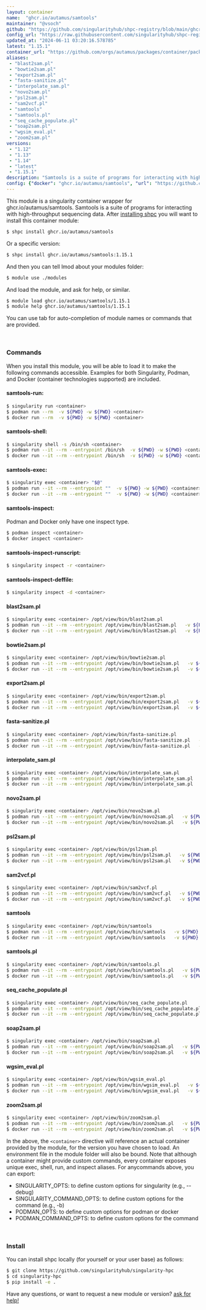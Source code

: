 ```yaml
---
layout: container
name:  "ghcr.io/autamus/samtools"
maintainer: "@vsoch"
github: "https://github.com/singularityhub/shpc-registry/blob/main/ghcr.io/autamus/samtools/container.yaml"
config_url: "https://raw.githubusercontent.com/singularityhub/shpc-registry/main/ghcr.io/autamus/samtools/container.yaml"
updated_at: "2024-06-11 03:20:16.578785"
latest: "1.15.1"
container_url: "https://github.com/orgs/autamus/packages/container/package/samtools"
aliases:
 - "blast2sam.pl"
 - "bowtie2sam.pl"
 - "export2sam.pl"
 - "fasta-sanitize.pl"
 - "interpolate_sam.pl"
 - "novo2sam.pl"
 - "psl2sam.pl"
 - "sam2vcf.pl"
 - "samtools"
 - "samtools.pl"
 - "seq_cache_populate.pl"
 - "soap2sam.pl"
 - "wgsim_eval.pl"
 - "zoom2sam.pl"
versions:
 - "1.12"
 - "1.13"
 - "1.14"
 - "latest"
 - "1.15.1"
description: "Samtools is a suite of programs for interacting with high-throughput sequencing data."
config: {"docker": "ghcr.io/autamus/samtools", "url": "https://github.com/orgs/autamus/packages/container/package/samtools", "maintainer": "@vsoch", "description": "Samtools is a suite of programs for interacting with high-throughput sequencing data.", "latest": {"1.15.1": "sha256:6735fa0f1611f6e65dc3723faaab7d405bef0ce505983373933fcff755eec837"}, "tags": {"1.12": "sha256:607f8c72d534b7b3a637078d4557fae0262b567047840acd18ecc977b8a0d975", "1.13": "sha256:258d04d1c692f0e92852fa003c05b21d81894b49f6ee719b3b8e9b54996037a3", "1.14": "sha256:ce0e0331812a688224a4581ff2df2798030622ad3e3144a42576a443273dcae7", "latest": "sha256:6735fa0f1611f6e65dc3723faaab7d405bef0ce505983373933fcff755eec837", "1.15.1": "sha256:6735fa0f1611f6e65dc3723faaab7d405bef0ce505983373933fcff755eec837"}, "aliases": {"blast2sam.pl": "/opt/view/bin/blast2sam.pl", "bowtie2sam.pl": "/opt/view/bin/bowtie2sam.pl", "export2sam.pl": "/opt/view/bin/export2sam.pl", "fasta-sanitize.pl": "/opt/view/bin/fasta-sanitize.pl", "interpolate_sam.pl": "/opt/view/bin/interpolate_sam.pl", "novo2sam.pl": "/opt/view/bin/novo2sam.pl", "psl2sam.pl": "/opt/view/bin/psl2sam.pl", "sam2vcf.pl": "/opt/view/bin/sam2vcf.pl", "samtools": "/opt/view/bin/samtools", "samtools.pl": "/opt/view/bin/samtools.pl", "seq_cache_populate.pl": "/opt/view/bin/seq_cache_populate.pl", "soap2sam.pl": "/opt/view/bin/soap2sam.pl", "wgsim_eval.pl": "/opt/view/bin/wgsim_eval.pl", "zoom2sam.pl": "/opt/view/bin/zoom2sam.pl"}}
---
```


This module is a singularity container wrapper for ghcr.io/autamus/samtools.
Samtools is a suite of programs for interacting with high-throughput sequencing data.
After [installing shpc](#install) you will want to install this container module:


```bash
$ shpc install ghcr.io/autamus/samtools
```

Or a specific version:

```bash
$ shpc install ghcr.io/autamus/samtools:1.15.1
```

And then you can tell lmod about your modules folder:

```bash
$ module use ./modules
```

And load the module, and ask for help, or similar.

```bash
$ module load ghcr.io/autamus/samtools/1.15.1
$ module help ghcr.io/autamus/samtools/1.15.1
```

You can use tab for auto-completion of module names or commands that are provided.

<br>

### Commands

When you install this module, you will be able to load it to make the following commands accessible.
Examples for both Singularity, Podman, and Docker (container technologies supported) are included.

#### samtools-run:

```bash
$ singularity run <container>
$ podman run --rm  -v ${PWD} -w ${PWD} <container>
$ docker run --rm  -v ${PWD} -w ${PWD} <container>
```

#### samtools-shell:

```bash
$ singularity shell -s /bin/sh <container>
$ podman run --it --rm --entrypoint /bin/sh  -v ${PWD} -w ${PWD} <container>
$ docker run --it --rm --entrypoint /bin/sh  -v ${PWD} -w ${PWD} <container>
```

#### samtools-exec:

```bash
$ singularity exec <container> "$@"
$ podman run --it --rm --entrypoint ""  -v ${PWD} -w ${PWD} <container> "$@"
$ docker run --it --rm --entrypoint ""  -v ${PWD} -w ${PWD} <container> "$@"
```

#### samtools-inspect:

Podman and Docker only have one inspect type.

```bash
$ podman inspect <container>
$ docker inspect <container>
```

#### samtools-inspect-runscript:

```bash
$ singularity inspect -r <container>
```

#### samtools-inspect-deffile:

```bash
$ singularity inspect -d <container>
```


#### blast2sam.pl

```bash
$ singularity exec <container> /opt/view/bin/blast2sam.pl
$ podman run --it --rm --entrypoint /opt/view/bin/blast2sam.pl   -v ${PWD} -w ${PWD} <container> -c " $@"
$ docker run --it --rm --entrypoint /opt/view/bin/blast2sam.pl   -v ${PWD} -w ${PWD} <container> -c " $@"
```


#### bowtie2sam.pl

```bash
$ singularity exec <container> /opt/view/bin/bowtie2sam.pl
$ podman run --it --rm --entrypoint /opt/view/bin/bowtie2sam.pl   -v ${PWD} -w ${PWD} <container> -c " $@"
$ docker run --it --rm --entrypoint /opt/view/bin/bowtie2sam.pl   -v ${PWD} -w ${PWD} <container> -c " $@"
```


#### export2sam.pl

```bash
$ singularity exec <container> /opt/view/bin/export2sam.pl
$ podman run --it --rm --entrypoint /opt/view/bin/export2sam.pl   -v ${PWD} -w ${PWD} <container> -c " $@"
$ docker run --it --rm --entrypoint /opt/view/bin/export2sam.pl   -v ${PWD} -w ${PWD} <container> -c " $@"
```


#### fasta-sanitize.pl

```bash
$ singularity exec <container> /opt/view/bin/fasta-sanitize.pl
$ podman run --it --rm --entrypoint /opt/view/bin/fasta-sanitize.pl   -v ${PWD} -w ${PWD} <container> -c " $@"
$ docker run --it --rm --entrypoint /opt/view/bin/fasta-sanitize.pl   -v ${PWD} -w ${PWD} <container> -c " $@"
```


#### interpolate_sam.pl

```bash
$ singularity exec <container> /opt/view/bin/interpolate_sam.pl
$ podman run --it --rm --entrypoint /opt/view/bin/interpolate_sam.pl   -v ${PWD} -w ${PWD} <container> -c " $@"
$ docker run --it --rm --entrypoint /opt/view/bin/interpolate_sam.pl   -v ${PWD} -w ${PWD} <container> -c " $@"
```


#### novo2sam.pl

```bash
$ singularity exec <container> /opt/view/bin/novo2sam.pl
$ podman run --it --rm --entrypoint /opt/view/bin/novo2sam.pl   -v ${PWD} -w ${PWD} <container> -c " $@"
$ docker run --it --rm --entrypoint /opt/view/bin/novo2sam.pl   -v ${PWD} -w ${PWD} <container> -c " $@"
```


#### psl2sam.pl

```bash
$ singularity exec <container> /opt/view/bin/psl2sam.pl
$ podman run --it --rm --entrypoint /opt/view/bin/psl2sam.pl   -v ${PWD} -w ${PWD} <container> -c " $@"
$ docker run --it --rm --entrypoint /opt/view/bin/psl2sam.pl   -v ${PWD} -w ${PWD} <container> -c " $@"
```


#### sam2vcf.pl

```bash
$ singularity exec <container> /opt/view/bin/sam2vcf.pl
$ podman run --it --rm --entrypoint /opt/view/bin/sam2vcf.pl   -v ${PWD} -w ${PWD} <container> -c " $@"
$ docker run --it --rm --entrypoint /opt/view/bin/sam2vcf.pl   -v ${PWD} -w ${PWD} <container> -c " $@"
```


#### samtools

```bash
$ singularity exec <container> /opt/view/bin/samtools
$ podman run --it --rm --entrypoint /opt/view/bin/samtools   -v ${PWD} -w ${PWD} <container> -c " $@"
$ docker run --it --rm --entrypoint /opt/view/bin/samtools   -v ${PWD} -w ${PWD} <container> -c " $@"
```


#### samtools.pl

```bash
$ singularity exec <container> /opt/view/bin/samtools.pl
$ podman run --it --rm --entrypoint /opt/view/bin/samtools.pl   -v ${PWD} -w ${PWD} <container> -c " $@"
$ docker run --it --rm --entrypoint /opt/view/bin/samtools.pl   -v ${PWD} -w ${PWD} <container> -c " $@"
```


#### seq_cache_populate.pl

```bash
$ singularity exec <container> /opt/view/bin/seq_cache_populate.pl
$ podman run --it --rm --entrypoint /opt/view/bin/seq_cache_populate.pl   -v ${PWD} -w ${PWD} <container> -c " $@"
$ docker run --it --rm --entrypoint /opt/view/bin/seq_cache_populate.pl   -v ${PWD} -w ${PWD} <container> -c " $@"
```


#### soap2sam.pl

```bash
$ singularity exec <container> /opt/view/bin/soap2sam.pl
$ podman run --it --rm --entrypoint /opt/view/bin/soap2sam.pl   -v ${PWD} -w ${PWD} <container> -c " $@"
$ docker run --it --rm --entrypoint /opt/view/bin/soap2sam.pl   -v ${PWD} -w ${PWD} <container> -c " $@"
```


#### wgsim_eval.pl

```bash
$ singularity exec <container> /opt/view/bin/wgsim_eval.pl
$ podman run --it --rm --entrypoint /opt/view/bin/wgsim_eval.pl   -v ${PWD} -w ${PWD} <container> -c " $@"
$ docker run --it --rm --entrypoint /opt/view/bin/wgsim_eval.pl   -v ${PWD} -w ${PWD} <container> -c " $@"
```


#### zoom2sam.pl

```bash
$ singularity exec <container> /opt/view/bin/zoom2sam.pl
$ podman run --it --rm --entrypoint /opt/view/bin/zoom2sam.pl   -v ${PWD} -w ${PWD} <container> -c " $@"
$ docker run --it --rm --entrypoint /opt/view/bin/zoom2sam.pl   -v ${PWD} -w ${PWD} <container> -c " $@"
```



In the above, the `<container>` directive will reference an actual container provided
by the module, for the version you have chosen to load. An environment file in the
module folder will also be bound. Note that although a container
might provide custom commands, every container exposes unique exec, shell, run, and
inspect aliases. For anycommands above, you can export:

 - SINGULARITY_OPTS: to define custom options for singularity (e.g., --debug)
 - SINGULARITY_COMMAND_OPTS: to define custom options for the command (e.g., -b)
 - PODMAN_OPTS: to define custom options for podman or docker
 - PODMAN_COMMAND_OPTS: to define custom options for the command

<br>

### Install

You can install shpc locally (for yourself or your user base) as follows:

```bash
$ git clone https://github.com/singularityhub/singularity-hpc
$ cd singularity-hpc
$ pip install -e .
```

Have any questions, or want to request a new module or version? [ask for help!](https://github.com/singularityhub/singularity-hpc/issues)